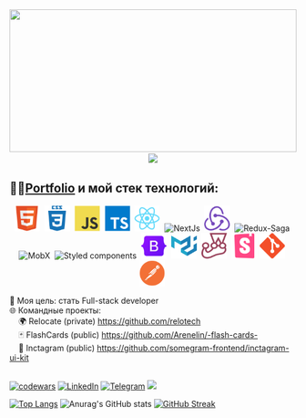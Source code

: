 <div align="center">
  <img src="https://media.giphy.com/media/dWesBcTLavkZuG35MI/giphy.gif" width="100%" height="250"  />
  <img src="https://readme-typing-svg.herokuapp.com?color=blue&lines=Hi,+I`m+Viktor+-+Frontend+developer.">
</div>

## 👨‍💻<a href='http://viktorchizh.github.io/portfolio/'>Portfolio</a> и мой стек технологий:
<div align="center"> 
   <img src="https://github.com/devicons/devicon/blob/master/icons/html5/html5-original.svg" title="HTML5" alt="HTML5" width="45" height="45"/>&nbsp;
   <img src="https://github.com/devicons/devicon/blob/master/icons/css3/css3-plain-wordmark.svg"  title="CSS, SCSS, SASS" alt="CSS, SCSS, SASS" width="45" height="45"/>&nbsp;
   <img src="https://github.com/devicons/devicon/blob/master/icons/javascript/javascript-original.svg" title="JavaScript" alt="JavaScript" width="45" height="45"/>&nbsp;
   <img src="https://github.com/devicons/devicon/blob/master/icons/typescript/typescript-plain.svg" title="TypeScript" alt="TypeScript" width="45" height="45"/>&nbsp;
   <img src="https://github.com/devicons/devicon/blob/master/icons/react/react-original.svg" title="React" alt="React" width="45" height="45"/>&nbsp;
   <img src="https://static-00.iconduck.com/assets.00/brand-nextjs-icon-512x512-iz9ba3mc.png" title="NextJs" alt="NextJs" width="45" height="45"/>&nbsp;
   <img src="https://github.com/devicons/devicon/blob/master/icons/redux/redux-original.svg" title="Redux, RTK, RTK-query" alt="Redux, RTK, RTK-query" width="45" height="45"/>&nbsp;
   <img src="https://redux-saga.js.org//img/Redux-Saga-Logo-Portrait.png" title="Redux-Saga" alt="Redux-Saga" width="45" height="45"/>&nbsp;
   <img src="https://mobx.js.org/img/mobx.png" title="MobX" alt="MobX" width="45" height="45"/>&nbsp;
   <img src="https://avatars.githubusercontent.com/u/20658825?s=48&v=4" title="Styled components" alt="Styled components" width="45" height="45"/>&nbsp;
   <img src="https://github.com/devicons/devicon/blob/master/icons/bootstrap/bootstrap-original.svg" title="Bootstrap" alt="Bootstrap" width="45" height="45"/>&nbsp;
   <img src="https://github.com/devicons/devicon/blob/master/icons/materialui/materialui-original.svg" title="MaterialUI" alt="MaterialUI" width="45" height="45"/>&nbsp;
   <img src="https://github.com/devicons/devicon/blob/master/icons/jest/jest-plain.svg" title="Jest" alt="Jest" width="45" height="45"/>&nbsp;
   <img src="https://github.com/devicons/devicon/blob/master/icons/storybook/storybook-original.svg" title="Storybook" alt="Storybook" width="45" height="45"/>
   <img src="https://github.com/devicons/devicon/blob/master/icons/git/git-original.svg" title="Git" alt="Git" width="45" height="45"/>&nbsp;
   <img src="https://github.com/devicons/devicon/blob/master/icons/postman/postman-original.svg" title="Postman" alt="Postman" width="45" height="45"/>&nbsp;
</div>

🎯 Моя цель: стать Full-stack developer</br>
🌐 Командные проекты:</br>
&nbsp;&nbsp;&nbsp;&nbsp;🌍 Relocate (private) https://github.com/relotech </br>
&nbsp;&nbsp;&nbsp;&nbsp;🃏 FlashCards (public) https://github.com/Arenelin/-flash-cards- </br>
&nbsp;&nbsp;&nbsp;&nbsp;🎴 Inctagram (public) https://github.com/somegram-frontend/inctagram-ui-kit
</br></br>

 [![codewars](https://www.codewars.com/users/ViktorChizh/badges/large)](https://www.codewars.com/users/ViktorChizh)&nbsp;<a href="https://www.linkedin.com/in/ViktorChizh/"><img width="125" src="https://img.shields.io/badge/LinkedIn-blue?style=for-the-badge&logo=linkedin&logoColor=white" alt="LinkedIn"/></a>&nbsp;<a href="https://t.me/ViktorChizh"><img width="125" src="https://img.shields.io/badge/Telegram-blue?style=for-the-badge&logo=telegram&logoColor=white" alt="Telegram"/></a>&nbsp;![](https://komarev.com/ghpvc/?username=ViktorChizh&style=for-the-badge)

[![Top Langs](https://github-readme-stats.vercel.app/api/top-langs/?username=ViktorChizh&langs_count=8&border_radius=10&show_owner=true&layout=compact&size_weight=1&card_width=310&theme=github_dark_dimmed)](https://github.com/anuraghazra/github-readme-stats)&nbsp;![Anurag's GitHub stats](https://github-readme-stats.vercel.app/api?username=ViktorChizh&theme=github_dark_dimmed&border_radius=10&show_icons=true&hide_rank=true&line_height=24)&nbsp;[![GitHub Streak](https://streak-stats.demolab.com?user=ViktorChizh&theme=github_dark_dimmed&border_radius=10&date_format=j%20M%5B%20Y%5D&mode=daylly&card_height=190&card_width=210&hide_longest_streak=true)](https://git.io/streak-stats)

<!-- ℹ️ 🎯🛠️📲💫👨‍💻🌍 Контакты:  🖥️++💻 micro small-->
<!-- <img src="https://upload.wikimedia.org/wikipedia/commons/thumb/9/9a/Visual_Studio_Code_1.50_icon.svg/120px-Visual_Studio_Code_1.50_icon.svg.png" title="VScode" alt="VScode" width="45" height="45"/>&nbsp; -->
<!-- <img src="https://github.com/devicons/devicon/blob/master/icons/webstorm/webstorm-original.svg" title="WebStorm" alt="WebStorm" width="45" height="45"/>&nbsp; -->
<!-- <img src="https://github.com/devicons/devicon/blob/master/icons/sass/sass-original.svg" title="SASS" alt="SASS" width="45" height="45"/>&nbsp;-->
<!--  <img src="https://upload.wikimedia.org/wikipedia/commons/6/6f/Sql_database_shortcut_icon.png" title="SQL" alt="SQL" width="45" height="45"/>&nbsp;-->
<!--  <img src="https://github.com/devicons/devicon/blob/master/icons/python/python-original.svg" title="Python" alt="Python" width="45" height="45"/>&nbsp;-->
<!--  <img src="https://avatars.githubusercontent.com/u/27804?s=48&v=4" title="Django" alt="Django" width="45" height="45"/>&nbsp;-->
<!--  <img src="https://upload.wikimedia.org/wikipedia/commons/thumb/c/c2/GitHub_Invertocat_Logo.svg/500px-GitHub_Invertocat_Logo.svg.png" title="GitHub" alt="GitHub" width="45" height="45"/> -->
<!--   -->
